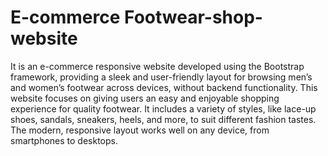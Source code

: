 # E-commerce Footwear-shop-website
It is an e-commerce responsive website developed using the Bootstrap framework, providing a sleek and user-friendly layout for browsing men’s and women’s footwear across devices, without backend functionality.
This website focuses on giving users an easy and enjoyable shopping experience for quality footwear.
It includes a variety of styles, like lace-up shoes, sandals, sneakers, heels, and more, to suit different fashion tastes. 
The modern, responsive layout works well on any device, from smartphones to desktops.
